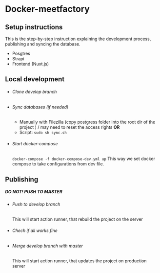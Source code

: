 # Docker-meetfactory

## Setup instructions

This is the step-by-step instruction explaining the development process, publishing and syncing the database.

- Posgtres
- Strapi
- Frontend (Nuxt.js)

## Local development

- ###### Clone develop branch
- ###### Sync databases (if needed)
  - Manually with Filezilla (copy postgress folder into the root dir of the project ) / may need to reset the access rights
    **OR**
  - Script:
    `sudo sh sync.sh`
- ###### Start docker-compose
  `docker-compose -f docker-compose-dev.yml up`
  This way we set docker compose to take configurations from dev file.

## Publishing

##### **DO NOT! PUSH TO MASTER**

- ###### Push to develop branch
  This will start action runner, that rebuild the project on the server
- ###### Chech if all works fine
- ###### Merge develop branch with master
  This will start action runner, that updates the project on production server
